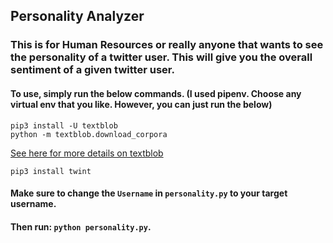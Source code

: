 ## Personality Analyzer
### This is for Human Resources or really anyone that wants to see the personality of a twitter user. This will give you the overall sentiment of a given twitter user.

#### To use, simply run the below commands. (I used pipenv. Choose any virtual env that you like. However, you can just run the below)
```
pip3 install -U textblob  
python -m textblob.download_corpora
```
[See here for more details on textblob](https://textblob.readthedocs.io/en/dev)
```
pip3 install twint
```

#### Make sure to change the `Username` in `personality.py` to your target username.   
#### Then run: `python personality.py`.